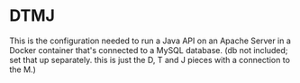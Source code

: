 # DTMJ
This is the configuration needed to run a Java API on an Apache Server in a Docker container that's connected to a MySQL database.  (db not included; set that up separately.  this is just the D, T and J pieces with a connection to the M.)
